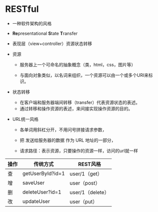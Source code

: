 # RESTful

+ 一种软件架构的风格
+ **Re**presentational **S**tate **T**ransfer 
+ 表现层（view+controller）资源状态转移


+ 资源 

  + 服务器上一个可命名的抽象概念（类，html，css，图片等） 

  + 与面向对象类似，以名词来组织，一个资源可以由一个或多个URI来标识。

+ 状态转移

  + 在客户端和服务器端间转移（transfer）代表资源状态的表述。
  + 通过转移和操作资源的表述，来间接实现操作资源的目的。

+ URL统一风格

  + 各单词用斜杠分开，不用问号拼接请求参数，

  + 把 发送给服务器的数据 作为 URL 地址的一部分，

  + 请求路径：表示资源，只要操作的资源一样，访问的url就一样
  
| 操作 | 传统方式         | REST风格         |
| ---- | ---------------- | ---------------- |
| 查   | getUserById?id=1 | user/1（get）    |
| 增   | saveUser         | user（post）     |
| 删   | deleteUser?id=1  | user/1（delete） |
| 改   | updateUser       | user（put）      |
 